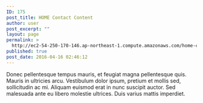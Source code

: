 ```yaml
---
ID: 175
post_title: HOME Contact Content
author: user
post_excerpt: ""
layout: page
permalink: >
  http://ec2-54-250-170-146.ap-northeast-1.compute.amazonaws.com/home-contact-content/
published: true
post_date: 2016-04-16 02:46:12
---
```

Donec pellentesque tempus mauris, et feugiat magna pellentesque quis. Mauris in ultricies arcu. Vestibulum dolor ipsum, pretium et mollis sed, sollicitudin ac mi. Aliquam euismod erat in nunc suscipit auctor. Sed malesuada ante eu libero molestie ultrices. Duis varius mattis imperdiet.